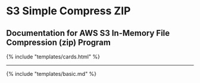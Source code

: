 # S3 Simple Compress ZIP
## Documentation for AWS S3 In-Memory File Compression (zip) Program


{% include "templates/cards.html" %}

---

{% include "templates/basic.md" %}

